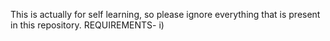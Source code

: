This is actually for self learning, so please ignore everything that is present in this repository. 
REQUIREMENTS-
i)
